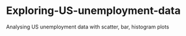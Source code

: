 # Exploring-US-unemployment-data
Analysing US unemployment data with scatter, bar, histogram plots 
